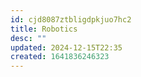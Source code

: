 ```yaml
---
id: cjd8087ztbligdpkjuo7hc2
title: Robotics
desc: ""
updated: 2024-12-15T22:35
created: 1641836246323
---
```


